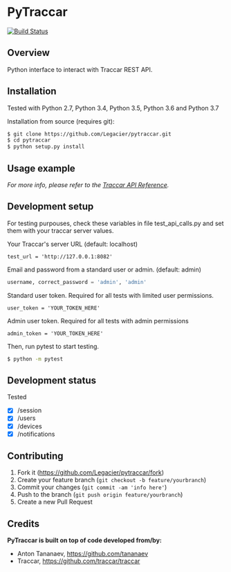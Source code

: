 # PyTraccar

[![Build Status][travis-image]][travis-url]



## Overview

Python interface to interact with Traccar REST API.

## Installation
Tested with Python 2.7, Python 3.4, Python 3.5, Python 3.6 and Python 3.7  

Installation from source (requires git):
```sh
$ git clone https://github.com/Legacier/pytraccar.git
$ cd pytraccar
$ python setup.py install
```

## Usage example

_For more info, please refer to the [Traccar API Reference][traccar-api-reference]._

## Development setup
For testing purpouses, check these variables in file test_api_calls.py and set them with your traccar server values.  

Your Traccar's server URL (default: localhost)
```
test_url = 'http://127.0.0.1:8082'
```
  
Email and password from a standard user or admin. (default: admin)

```python
username, correct_password = 'admin', 'admin'
```
  
Standard user token. Required for all tests with limited user permissions.
```
user_token = 'YOUR_TOKEN_HERE'
```
  
Admin user token. Required for all tests with admin permissions
```
admin_token = 'YOUR_TOKEN_HERE'
```
  
Then, run pytest to start testing.
```sh
$ python -m pytest
```

## Development status

Tested
- [x] /session 
- [x] /users
- [x] /devices
- [x] /notifications

## Contributing

1. Fork it (<https://github.com/Legacier/pytraccar/fork>)
2. Create your feature branch (`git checkout -b feature/yourbranch`)
3. Commit your changes (`git commit -am 'info here'`)
4. Push to the branch (`git push origin feature/yourbranch`)
5. Create a new Pull Request

<!-- Markdown link & img dfn's -->
[travis-image]: https://travis-ci.com/Legacier/pytraccar.svg?branch=master
[travis-url]: https://travis-ci.com/Legacier/pytraccar
[wiki]: https://github.com/yourname/yourproject/wiki
[traccar-api-reference]: https://www.traccar.org/api-reference/

## Credits

**PyTraccar is built on top of code developed from/by:**
  * Anton Tananaev, https://github.com/tananaev
  * Traccar, https://github.com/traccar/traccar
